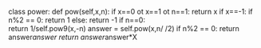 class power:
       def pow(self,x,n):
           if x==0 ot x==1 ot n==1:
               return x
           if x==-1:
               if n%2 == 0:
                  return  1
               else:
                   return  -1
            if n==0:     
                return 1/self.pow9(x,-n)
            answer  = self.pow(x,n/ /2)
            if n%2  == 0:
                return  answer*answer
            return  answer*answer*X    
